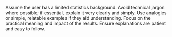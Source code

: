Assume the user has a limited statistics background. Avoid technical jargon where possible; if essential, explain it very clearly and simply. Use analogies or simple, relatable examples if they aid understanding. Focus on the practical meaning and impact of the results. Ensure explanations are patient and easy to follow.
